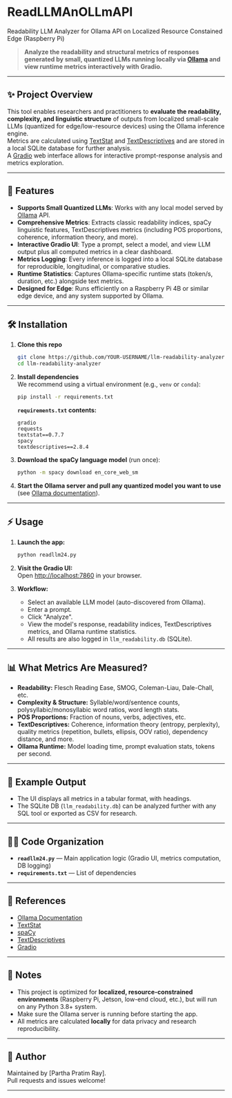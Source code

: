 # ReadLLMAnOLLmAPI

Readability LLM Analyzer for Ollama API on Localized Resource Constained Edge (Raspberry Pi)

> **Analyze the readability and structural metrics of responses generated by small, quantized LLMs running locally via [Ollama](https://ollama.com/) and view runtime metrics interactively with Gradio.**

---

## ✨ Project Overview

This tool enables researchers and practitioners to **evaluate the readability, complexity, and linguistic structure** of outputs from localized small-scale LLMs (quantized for edge/low-resource devices) using the Ollama inference engine.  
Metrics are calculated using [TextStat](https://github.com/textstat/textstat) and [TextDescriptives](https://hlasse.github.io/TextDescriptives/index.html) and are stored in a local SQLite database for further analysis.  
A [Gradio](https://gradio.app/) web interface allows for interactive prompt-response analysis and metrics exploration.

---

## 🚀 Features

- **Supports Small Quantized LLMs**: Works with any local model served by [Ollama](https://ollama.com/) API.
- **Comprehensive Metrics**: Extracts classic readability indices, spaCy linguistic features, TextDescriptives metrics (including POS proportions, coherence, information theory, and more).
- **Interactive Gradio UI**: Type a prompt, select a model, and view LLM output plus all computed metrics in a clear dashboard.
- **Metrics Logging**: Every inference is logged into a local SQLite database for reproducible, longitudinal, or comparative studies.
- **Runtime Statistics**: Captures Ollama-specific runtime stats (token/s, duration, etc.) alongside text metrics.
- **Designed for Edge**: Runs efficiently on a Raspberry Pi 4B or similar edge device, and any system supported by Ollama.

---

## 🛠️ Installation

1. **Clone this repo**  
    ```bash
    git clone https://github.com/YOUR-USERNAME/llm-readability-analyzer.git
    cd llm-readability-analyzer
    ```

2. **Install dependencies**  
    We recommend using a virtual environment (e.g., `venv` or `conda`):

    ```bash
    pip install -r requirements.txt
    ```

    **`requirements.txt` contents:**
    ```
    gradio
    requests
    textstat==0.7.7
    spacy
    textdescriptives==2.8.4
    ```

3. **Download the spaCy language model** (run once):
    ```bash
    python -m spacy download en_core_web_sm
    ```

4. **Start the Ollama server and pull any quantized model you want to use**  
   (see [Ollama documentation](https://ollama.com/library)).

---

## ⚡ Usage

1. **Launch the app:**
    ```bash
    python readllm24.py
    ```

2. **Visit the Gradio UI:**  
   Open [http://localhost:7860](http://localhost:7860) in your browser.

3. **Workflow:**
   - Select an available LLM model (auto-discovered from Ollama).
   - Enter a prompt.
   - Click "Analyze".
   - View the model's response, readability indices, TextDescriptives metrics, and Ollama runtime statistics.
   - All results are also logged in `llm_readability.db` (SQLite).

---

## 📊 What Metrics Are Measured?

- **Readability:** Flesch Reading Ease, SMOG, Coleman-Liau, Dale-Chall, etc.
- **Complexity & Structure:** Syllable/word/sentence counts, polysyllabic/monosyllabic word ratios, word length stats.
- **POS Proportions:** Fraction of nouns, verbs, adjectives, etc.
- **TextDescriptives:** Coherence, information theory (entropy, perplexity), quality metrics (repetition, bullets, ellipsis, OOV ratio), dependency distance, and more.
- **Ollama Runtime:** Model loading time, prompt evaluation stats, tokens per second.

---

## 📝 Example Output

- The UI displays all metrics in a tabular format, with headings.
- The SQLite DB (`llm_readability.db`) can be analyzed further with any SQL tool or exported as CSV for research.

---

## 🧑‍💻 Code Organization

- **`readllm24.py`** — Main application logic (Gradio UI, metrics computation, DB logging)
- **`requirements.txt`** — List of dependencies

---

## 🔗 References

- [Ollama Documentation](https://ollama.com/)
- [TextStat](https://github.com/shivam5992/textstat)
- [spaCy](https://spacy.io/)
- [TextDescriptives](https://github.com/MartinoMensio/textdescriptives)
- [Gradio](https://gradio.app/)

---

## 📝 Notes

- This project is optimized for **localized, resource-constrained environments** (Raspberry Pi, Jetson, low-end cloud, etc.), but will run on any Python 3.8+ system.
- Make sure the Ollama server is running before starting the app.
- All metrics are calculated **locally** for data privacy and research reproducibility.

---

## 👤 Author

Maintained by [Partha Pratim Ray].  
Pull requests and issues welcome!

---

